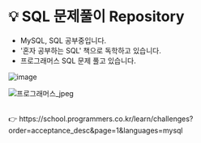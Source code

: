 # 💡 SQL 문제풀이 Repository

* MySQL, SQL 공부중입니다.
* '혼자 공부하는 SQL' 책으로 독학하고 있습니다.
* 프로그래머스 SQL 문제 풀고 있습니다.

![image](https://user-images.githubusercontent.com/115389344/235346550-6ec97f38-c40f-4b37-bf1d-48e38fdf2964.png)

![프로그래머스_jpeg](https://user-images.githubusercontent.com/115389344/220794417-3f41e0c1-40e4-480d-a9c5-fc2d14016f4d.jpeg)

<br>
👉 https://school.programmers.co.kr/learn/challenges?order=acceptance_desc&page=1&languages=mysql
